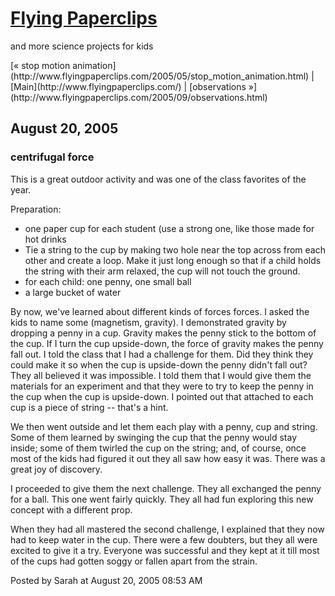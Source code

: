 <div id="container">

<div id="banner">

# [Flying Paperclips](http://www.flyingpaperclips.com/)

<span class="description">and more science projects for kids</span></div>

<div class="content">

<div id="menu">[« stop motion animation](http://www.flyingpaperclips.com/2005/05/stop_motion_animation.html) | [Main](http://www.flyingpaperclips.com/) | [observations »](http://www.flyingpaperclips.com/2005/09/observations.html)</div>

</div>

<div class="content">

## August 20, 2005

<div class="blogbody">

### centrifugal force

This is a great outdoor activity and was one of the class favorites of the year.

Preparation:  
- one paper cup for each student (use a strong one, like those made for hot drinks  
- Tie a string to the cup by making two hole near the top across from each other and create a loop. Make it just long enough so that if a child holds the string with their arm relaxed, the cup will not touch the ground.  
- for each child: one penny, one small ball  
- a large bucket of water

By now, we've learned about different kinds of forces forces. I asked the kids to name some (magnetism, gravity). I demonstrated gravity by dropping a penny in a cup. Gravity makes the penny stick to the bottom of the cup. If I turn the cup upside-down, the force of gravity makes the penny fall out. I told the class that I had a challenge for them. Did they think they could make it so when the cup is upside-down the penny didn't fall out? They all believed it was impossible. I told them that I would give them the materials for an experiment and that they were to try to keep the penny in the cup when the cup is upside-down. I pointed out that attached to each cup is a piece of string -- that's a hint.

We then went outside and let them each play with a penny, cup and string. Some of them learned by swinging the cup that the penny would stay inside; some of them twirled the cup on the string; and, of course, once most of the kids had figured it out they all saw how easy it was. There was a great joy of discovery.

I proceeded to give them the next challenge. They all exchanged the penny for a ball. This one went fairly quickly. They all had fun exploring this new concept with a different prop.

When they had all mastered the second challenge, I explained that they now had to keep water in the cup. There were a few doubters, but they all were excited to give it a try. Everyone was successful and they kept at it till most of the cups had gotten soggy or fallen apart from the strain.

<a name="more"></a><span class="posted">Posted by Sarah at August 20, 2005 08:53 AM</span> </div>

</div>

</div>